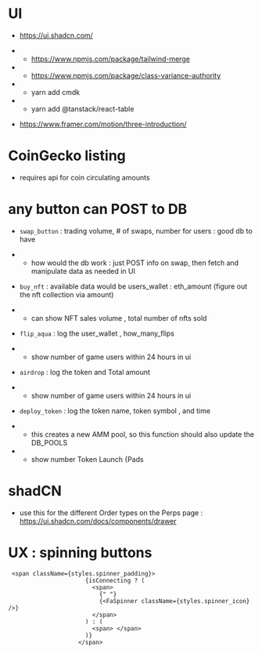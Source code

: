 # UI

- https://ui.shadcn.com/
- - https://www.npmjs.com/package/tailwind-merge
- - https://www.npmjs.com/package/class-variance-authority
- - yarn add cmdk
- - yarn add @tanstack/react-table

- https://www.framer.com/motion/three-introduction/

# CoinGecko listing

- requires api for coin circulating amounts

# any button can POST to DB

- `swap_button` : trading volume, # of swaps, number for users : good db to have
- - how would the db work : just POST info on swap, then fetch and manipulate data as needed in UI

- `buy_nft` : available data would be users_wallet : eth_amount (figure out the nft collection via amount)
- - can show NFT sales volume , total number of nfts sold

- `flip_aqua` : log the user_wallet , how_many_flips
- - show number of game users within 24 hours in ui

- `airdrop` : log the token and Total amount
- - show number of game users within 24 hours in ui

- `deploy_token` : log the token name, token symbol , and time
- - this creates a new AMM pool, so this function should also update the DB_POOLS
- - show number Token Launch {Pads

# shadCN

- use this for the different Order types on the Perps page : https://ui.shadcn.com/docs/components/drawer

# UX : spinning buttons

```
 <span className={styles.spinner_padding}>
                      {isConnecting ? (
                        <span>
                          {" "}
                          {<FaSpinner className={styles.spinner_icon} />}
                        </span>
                      ) : (
                        <span> </span>
                      )}
                    </span>

```
